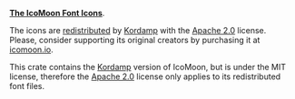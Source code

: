**[The IcoMoon Font Icons]**.

The icons are [redistributed] by [Kordamp] with the [Apache 2.0]
license. Please, consider supporting its original creators by purchasing it at
[icomoon.io].

This crate contains the [Kordamp] version of IcoMoon, but is under the MIT license,
therefore the [Apache 2.0] license only applies to its redistributed font files.

[The IcoMoon Font Icons]: https://kordamp.org/ikonli/cheat-sheet-icomoon.html
[icomoon.io]: https://icomoon.io/#icons-icomoon
[redistributed]: https://github.com/kordamp/ikonli
[Kordamp]: https://kordamp.org/
[GPL]: https://www.gnu.org/licenses/gpl-3.0.html
[CC-4.0]: https://creativecommons.org/licenses/by/4.0/legalcode
[Apache 2.0]: https://www.apache.org/licenses/LICENSE-2.0